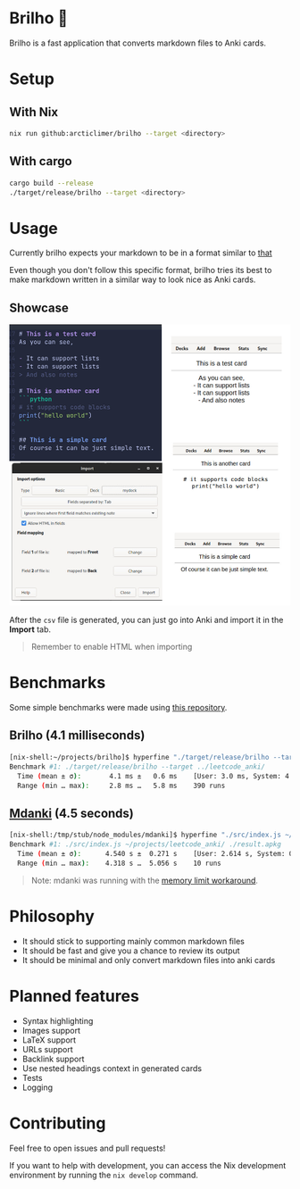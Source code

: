 # Brilho 🌟
Brilho is a fast application that converts markdown files to Anki cards.

# Setup

## With Nix
```bash
nix run github:arcticlimer/brilho --target <directory>
```

## With cargo
```bash
cargo build --release
./target/release/brilho --target <directory>
```

# Usage
Currently brilho expects your markdown to be in a format similar to [that](./others/test.md)

Even though you don't follow this specific format, brilho tries its best to make
markdown written in a similar way to look nice as Anki cards.

## Showcase
<img width="750px" alt="Shows brilho's usage overview" src="./others/brilho.jpg">

After the `csv` file is generated, you can just go into Anki and import it in
the **Import** tab.
> Remember to enable HTML when importing

# Benchmarks

Some simple benchmarks were made using [this repository]( https://github.com/insaneyilin/leetcode_anki).

## Brilho (4.1 milliseconds)
```sh
[nix-shell:~/projects/brilho]$ hyperfine "./target/release/brilho --target ../leetcode_anki/"
Benchmark #1: ./target/release/brilho --target ../leetcode_anki/
  Time (mean ± σ):       4.1 ms ±   0.6 ms    [User: 3.0 ms, System: 4.8 ms]
  Range (min … max):     2.8 ms …   5.8 ms    390 runs
```
## [Mdanki](https://github.com/ashlinchak/mdanki) (4.5 seconds)
```sh
[nix-shell:/tmp/stub/node_modules/mdanki]$ hyperfine "./src/index.js ~/projects/leetcode_anki/ ./result.apkg"
Benchmark #1: ./src/index.js ~/projects/leetcode_anki/ ./result.apkg
  Time (mean ± σ):      4.540 s ±  0.271 s    [User: 2.614 s, System: 0.097 s]
  Range (min … max):    4.318 s …  5.056 s    10 runs
```
> Note: mdanki was running with the [memory limit workaround](https://github.com/ashlinchak/mdanki#memory-limit).

# Philosophy
- It should stick to supporting mainly common markdown files
- It should be fast and give you a chance to review its output
- It should be minimal and only convert markdown files into anki cards

# Planned features
- Syntax highlighting
- Images support
- LaTeX support
- URLs support
- Backlink support
- Use nested headings context in generated cards
- Tests
- Logging

# Contributing
Feel free to open issues and pull requests!

If you want to help with development, you can access the Nix development
environment by running the `nix develop` command.
